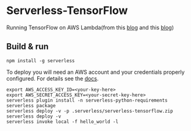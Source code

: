 # Serverless-TensorFlow
Running TensorFlow on AWS Lambda(from this [blog](https://medium.com/@mike.p.moritz/running-tensorflow-on-aws-lambda-using-serverless-5acf20e00033) and this [blog](https://tech.unifa-e.com/entry/2019/09/17/085400))

## Build & run

```shell script
npm install -g serverless
```

To deploy you will need an AWS account and your credentials properly configured. For details see the [docs](https://serverless.com/framework/docs/providers/aws/guide/credentials/).

```shell script
export AWS_ACCESS_KEY_ID=<your-key-here>
export AWS_SECRET_ACCESS_KEY=<your-secret-key-here>
serverless plugin install -n serverless-python-requirements
serverless package
serverless deploy -v -p .serverless/serverless-tensorflow.zip
serverless deploy -v
serverless invoke local -f hello_world -l
```
